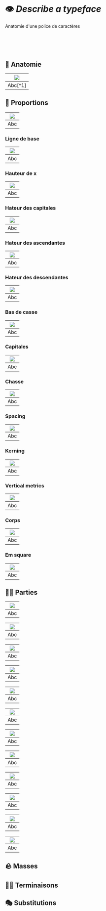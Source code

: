 # 👁️ *Describe a typeface*
  Anatomie d'une police de caractères
# &nbsp;


## 🦴 Anatomie

|![](links/Typo_Anatomy_01.jpg) |
|:---:|
| Abc[^1]           |

## 📐 Proportions

|![](links/Typo_Anatomy_02.jpg) |
|:---:|
| Abc           |

### Ligne de base

|![](links/Typo_Anatomy_03.jpg) |
|:---:|
| Abc           |

### Hauteur de x

|![](links/Typo_Anatomy_04.jpg) |
|:---:|
| Abc           |

### Hateur des capitales

|![](links/Typo_Anatomy_05.jpg) |
|:---:|
| Abc           |

### Hateur des ascendantes

|![](links/Typo_Anatomy_06.jpg) |
|:---:|
| Abc           |

### Hateur des descendantes

|![](links/Typo_Anatomy_07.jpg) |
|:---:|
| Abc           |

### Bas de casse

|![](links/Typo_Anatomy_09.jpg) |
|:---:|
| Abc           |

### Capitales

|![](links/Typo_Anatomy_08.jpg) |
|:---:|
| Abc           |

### Chasse

|![](links/Typo_Anatomy_10.jpg) |
|:---:|
| Abc           |

### Spacing

|![](links/Typo_Anatomy_11.jpg) |
|:---:|
| Abc           |

### Kerning

|![](links/Typo_Anatomy_13.jpg) |
|:---:|
| Abc           |

### Vertical metrics

|![](links/Typo_Anatomy_12.jpg) |
|:---:|
| Abc           |

### Corps

|![](links/Typo_Anatomy_14.jpg) |
|:---:|
| Abc           |

### Em square

|![](links/Typo_Anatomy_15.jpg) |
|:---:|
| Abc           |

## 👂🏻 Parties

|![](links/Typo_Anatomy_16.jpg) |
|:---:|
| Abc           |

|![](links/Typo_Anatomy_17.jpg) |
|:---:|
| Abc           |

|![](links/Typo_Anatomy_18.jpg) |
|:---:|
| Abc           |

|![](links/Typo_Anatomy_19.jpg) |
|:---:|
| Abc           |

|![](links/Typo_Anatomy_20.jpg) |
|:---:|
| Abc           |

|![](links/Typo_Anatomy_21.jpg) |
|:---:|
| Abc           |

|![](links/Typo_Anatomy_22.jpg) |
|:---:|
| Abc           |

|![](links/Typo_Anatomy_23.jpg) |
|:---:|
| Abc           |

|![](links/Typo_Anatomy_24.jpg) |
|:---:|
| Abc           |

|![](links/Typo_Anatomy_25.jpg) |
|:---:|
| Abc           |

|![](links/Typo_Anatomy_26.jpg) |
|:---:|
| Abc           |

|![](links/Typo_Anatomy_27.jpg) |
|:---:|
| Abc           |

## 🪨 Masses

## ☝🏻 Terminaisons

## 🎭 Substitutions
